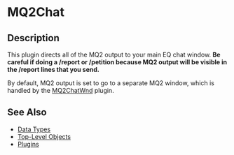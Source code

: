 # MQ2Chat

## Description

This plugin directs all of the MQ2 output to your main EQ chat window. **Be careful if doing a /report or /petition because MQ2 output will be visible in the /report lines that you send.**

By default, MQ2 output is set to go to a separate MQ2 window, which is handled by the [MQ2ChatWnd](mq2chatwnd/) plugin.

## See Also

* [Data Types](../../data-types-and-top-level-objects/data-types/)
* [Top-Level Objects](../../data-types-and-top-level-objects/top-level-objects/)
* [Plugins](../../documentation/macroquest2-plugins.md)

